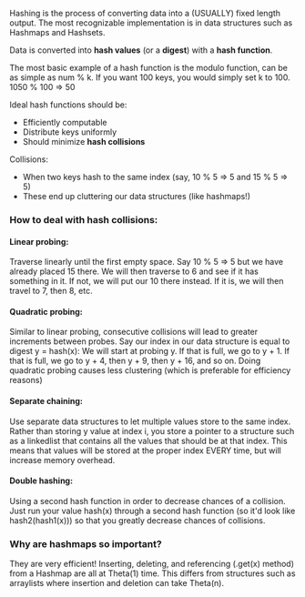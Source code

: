 Hashing is the process of converting data into a (USUALLY) fixed length output. The most recognizable implementation is in data structures such as Hashmaps and Hashsets. 

Data is converted into **hash values** (or a **digest**) with a **hash function**. 

The most basic example of a hash function is the modulo function, can be as simple as num % k.
If you want 100 keys, you would simply set k to 100. 
1050 % 100 => 50

Ideal hash functions should be: 
- Efficiently computable
- Distribute keys uniformly
- Should minimize **hash collisions**

Collisions: 
- When two keys hash to the same index (say, 10 % 5 => 5 and 15 % 5 => 5)
- These end up cluttering our data structures (like hashmaps!)

### How to deal with hash collisions:
#### Linear probing: 
Traverse linearly until the first empty space. Say 10 % 5 => 5 but we have already placed 15 there. We will then traverse to 6 and see if it has something in it.
If not, we will put our 10 there instead. If it is, we will then travel to 7, then 8, etc. 


#### Quadratic probing: 
Similar to linear probing, consecutive collisions will lead to greater increments between probes.
Say our index in our data structure is equal to digest y = hash(x):
We will start at probing y. If that is full, we go to y + 1. If that is full, we go to y + 4, then y + 9, then y + 16, and so on. 
Doing quadratic probing causes less clustering (which is preferable for efficiency reasons)


#### Separate chaining: 
Use separate data structures to let multiple values store to the same index. 
Rather than storing y value at index i, you store a pointer to a structure such as a linkedlist that contains all the values that should be at that index. 
This means that values will be stored at the proper index EVERY time, but will increase memory overhead. 


#### Double hashing: 
Using a second hash function in order to decrease chances of a collision. 
Just run your value hash(x) through a second hash function (so it'd look like hash2(hash1(x))) so that you greatly decrease chances of collisions. 


### Why are hashmaps so important?
They are very efficient!
Inserting, deleting, and referencing (.get(x) method) from a Hashmap are all at Theta(1) time. 
This differs from structures such as arraylists where insertion and deletion can take Theta(n). 
